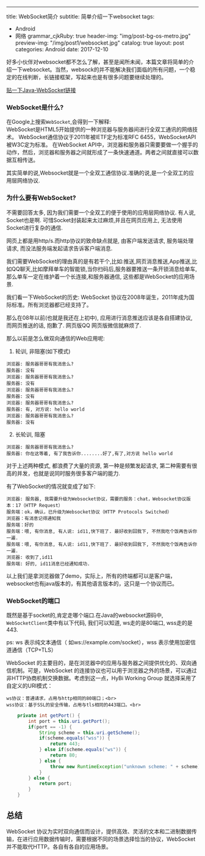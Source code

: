 ---
title: WebSocket简介
subtitle: 简单介绍一下websocket
tags:
  - Android
  - 网络
grammar_cjkRuby: true
header-img: "img/post-bg-os-metro.jpg"
preview-img: "/img/post1/websocket.jpg"
catalog: true
layout:  post
categories: Android
date: 2017-12-10


好多小伙伴对websocket都不怎么了解，甚至是闻所未闻，本篇文章将简单的介绍一下websocket。当然，websock的并不能解决我们面临的所有问题，一个稳定的在线判断，长链接框架，写起来也是有很多问题要继续处理的。

[贴一下Java-WebSocket链接](https://github.com/TooTallNate/Java-WebSocket)

### WebSocket是什么?
在Google上搜索`WebSocket`,会得到一下解释: <br>
WebSocket是HTML5开始提供的一种浏览器与服务器间进行全双工通讯的网络技术。 WebSocket通信协议于2011年被IETF定为标准RFC 6455，WebSocketAPI被W3C定为标准。 在WebSocket API中，浏览器和服务器只需要要做一个握手的动作，然后，浏览器和服务器之间就形成了一条快速通道。两者之间就直接可以数据互相传送。

其实简单的说,Websocket就是一个全双工通信协议.准确的说,是一个全双工的应用层网络协议.

### 为什么要有WebSocket?
不需要回答太多, 因为我们需要一个全双工的便于使用的应用层网络协议.
有人说, Socket也是啊. 可惜Socket封装起来太过麻烦,并且在网页应用上, 无法使用Socket进行复杂的通信.

网页上都是用http/s.而http协议的致命缺点就是, 由客户端发送请求, 服务端处理请求, 而没法服务端发起请求告诉客户端消息.

我们需要WebSocket的理由真的是有若干个,比如:推送,网页消息推送,App推送,比如QQ聊天,比如摩拜单车的智能锁,当你扫码后,服务器要推送一条开锁消息给单车, 那么单车一定在维护着一个长连接,和服务器通信, 这些都是WebSocket的应用场景.

我们看一下WebSocket的历史: WebSocket 协议在2008年诞生，2011年成为国际标准。所有浏览器都已经支持了。

那么在08年以前(也就是我还在上初中), 应用进行消息推送应该是各自搭建协议, 而网页推送的话, 抱歉了. 网页版QQ 网页版微信就麻烦了.

那么以前是怎么做双向通信的Web应用呢:
1. 轮训, 非阻塞(如下模式)
```
浏览器: 服务器哥哥有我消息么?
服务器: 没有
浏览器: 服务器哥哥有我消息么?
服务器: 没有
浏览器: 服务器哥哥有我消息么?
服务器: 没有
浏览器: 服务器哥哥有我消息么?
服务器: 有, 对方说: hello world
浏览器: 服务器哥哥有我消息么?
服务器: 没有
```

2. 长轮训, 阻塞
```
浏览器: 服务器哥哥有我消息么?
服务器: 你在这等着, 有了我告诉你........好了,有了,对方说 hello world
```

对于上述两种模式, 都浪费了大量的资源, 第一种是频繁发起请求, 第二种需要有很高的并发，也就是说同时服务很多客户端的能力.

有了WebSocket的情况就变成了如下:

```
浏览器: 服务器, 我需要升级为Websocket协议，需要的服务：chat，Websocket协议版本：17（HTTP Request）
服务端：ok，确认，已升级为Websocket协议（HTTP Protocols Switched）
浏览器：有消息记得通知我
服务端：好的
服务端：喂, 有你消息, 有人说: id11,快下班了. 最好收到回我下, 不然我吃个饭再告诉你一遍.
服务端：喂, 有你消息, 有人说: id11,快下班了. 最好收到回我下, 不然我吃个饭再告诉你一遍.
浏览器: 收到了,id11
服务端: 好的, id11消息已经通知成功.
```

以上我们是拿浏览器做了demo，实际上，所有的终端都可以是客户端，websocket也有java版本的，有其他语言版本的，这只是一个协议而已。

### WebSocket的端口
既然是基于socket的,肯定走哪个端口.在Java的websocket源码中, `WebSocketClient`类中有以下代码, 我们可以知道, ws走的是80端口, wss走的是443.

ps: ws 表示纯文本通信（ 如ws://example.com/socket），wss 表示使用加密信道通信（TCP+TLS）

WebSocket 的主要目的，是在浏览器中的应用与服务器之间提供优化的、双向通信机制。可是，WebSocket 的连接协议也可以用于浏览器之外的场景，可以通过非HTTP协商机制交换数据。考虑到这一点，HyBi Working Group 就选择采用了自定义的URI模式：

    ws协议：普通请求，占用与http相同的80端口；<br>
    wss协议：基于SSL的安全传输，占用与tls相同的443端口。<br>


``` java
    private int getPort() {
        int port = this.uri.getPort();
        if(port == -1) {
            String scheme = this.uri.getScheme();
            if(scheme.equals("wss")) {
                return 443;
            } else if(scheme.equals("ws")) {
                return 80;
            } else {
                throw new RuntimeException("unknown scheme: " + scheme);
            }
        } else {
            return port;
        }
    }
```

## 总结
WebSocket 协议为实时双向通信而设计，提供高效、灵活的文本和二进制数据传输，在进行应用数据传输时，需要根据不同的场景选择恰当的协议，WebSocket 并不能取代HTTP。各自有各自的应用场景。
